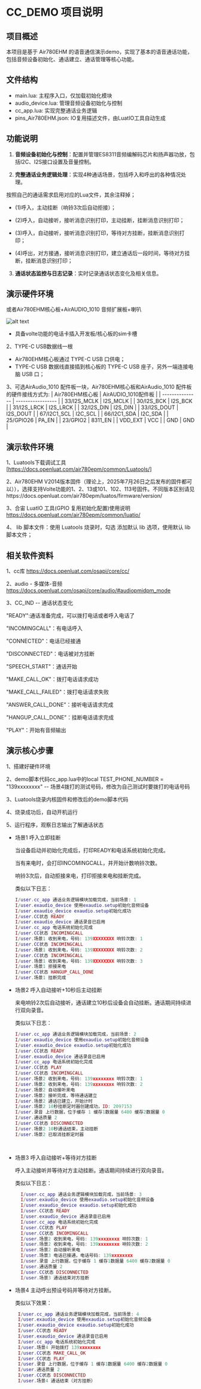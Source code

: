 # CC_DEMO 项目说明

## 项目概述
本项目是基于 Air780EHM 的语音通信演示demo，实现了基本的语音通话功能，包括音频设备初始化、通话建立、通话管理等核心功能。

## 文件结构
- main.lua: 主程序入口，仅加载初始化模块
- audio_device.lua: 管理音频设备初始化与控制
- cc_app.lua: 实现完整通话业务逻辑
- pins_Air780EHM.json: IO复用描述文件，由LuatIO工具自动生成

## 功能说明
1. **音频设备初始化与控制**：配置并管理ES8311音频编解码芯片和扬声器功放，包括I2C、I2S接口设置及音量控制。

2. **完整通话业务逻辑处理**：实现4种通话场景，包括呼入和呼出的各种情况处理。

按照自己的通话需求启用对应的Lua文件，其余注释掉；

- (1)呼入，主动挂断（响铃3次后自动拒接）；

- (2)呼入，自动接听，接听消息识别打印，主动挂断，挂断消息识别打印；

- (3)呼入，自动接听，接听消息识别打印，等待对方挂断，挂断消息识别打印；

- (4)呼出，对方接通，接听消息识别打印，建立通话后一段时间，等待对方挂断，挂断消息识别打印；

3. **通话状态监控与日志记录**：实时记录通话状态变化及相关信息。

## 演示硬件环境
 
 或者Air780EHM核心板+AirAUDIO_1010 音频扩展板+喇叭

![alt text]( https://docs.openLuat.com/cdn/image/Air780EHM+Airaudio1010.jpg)

- 具备volte功能的电话卡插入开发板/核心板的sim卡槽

2、TYPE-C USB数据线一根
- Air780EHM核心板通过 TYPE-C USB 口供电；
- TYPE-C USB 数据线直接插到核心板的 TYPE-C USB 座子，另外一端连接电脑 USB 口；

3、可选AirAudio_1010 配件板一块，Air780EHM核心板和AirAudio_1010 配件板的硬件接线方式为:
|  Air780EHM核心板   | AirAUDIO_1010配件板 |
| --------------- | -----------------   |
| 33/I2S_MCLK     | I2S_MCLK            |
| 30/I2S_BCK      | I2S_BCK             |
| 31/I2S_LRCK     | I2S_LRCK            |
| 32/I2S_DIN      | I2S_DIN             |
| 33/I2S_DOUT     | I2S_DOUT            |
| 67/I2C1_SCL     | I2C_SCL             |
| 66/I2C1_SDA     | I2C_SDA             |
| 25/GPIO26       | PA_EN               |
| 23/GPIO2        | 8311_EN             |
| VDD_EXT         | VCC                 |
| GND             | GND                 |

## 演示软件环境
1、Luatools下载调试工具 [https://docs.openluat.com/air780epm/common/Luatools/]

2、Air780EHM V2014版本固件（理论上，2025年7月26日之后发布的固件都可以）），选择支持Volte功能的1、2、13或101、102、113号固件。不同版本区别请见https://docs.openluat.com/air780epm/luatos/firmware/version/

3、合宙 LuatIO 工具(GPIO 复用初始化配置)使用说明  https://docs.openluat.com/air780epm/common/luatio/

4、 lib 脚本文件：使用 Luatools 烧录时，勾选 添加默认 lib 选项，使用默认 lib 脚本文件；

## 相关软件资料
1、cc库   https://docs.openluat.com/osapi/core/cc/

2、audio - 多媒体-音频 https://docs.openluat.com/osapi/core/audio/#audiopmidpm_mode

3、CC_IND -- 通话状态变化

  "READY":通话准备完成，可以拨打电话或者呼入电话了

  "INCOMINGCALL"：有电话呼入
  
  "CONNECTED"：电话已经接通

  "DISCONNECTED"：电话被对方挂断

  "SPEECH_START"：通话开始

  "MAKE_CALL_OK"：拨打电话请求成功

  "MAKE_CALL_FAILED"：拨打电话请求失败

  "ANSWER_CALL_DONE"：接听电话请求完成

  "HANGUP_CALL_DONE"：挂断电话请求完成

  "PLAY"：开始有音频输出

## 演示核心步骤
1、搭建好硬件环境

2、demo脚本代码cc_app.lua中的local TEST_PHONE_NUMBER = "139xxxxxxxx"  -- 场景4拨打的测试号码，修改为自己测试时要拨打的电话号码

3、Luatools烧录内核固件和修改后的demo脚本代码

4、烧录成功后，自动开机运行

5、运行程序，观察日志输出了解通话状态

- 场景1 呼入立即挂断

    当设备启动并初始化完成后，打印READY和电话系统初始化完成。

    当有来电时，会打印INCOMINGCALL，并开始计数响铃次数。

    响铃3次后，自动拒接来电，打印拒接来电和挂断完成。

    类似以下日志：

    ``` lua
    I/user.cc_app 通话业务逻辑模块加载完成，当前场景: 1
    I/user.exaudio_device 使用exaudio.setup初始化音频设备
    I/user.exaudio_device exaudio.setup初始化成功
    I/user.CC状态 READY
    I/user.exaudio_device 通话录音已启用
    I/user.cc_app 电话系统初始化完成
    I/user.CC状态 INCOMINGCALL
    I/user.场景1 收到来电，号码: 139XXXXXXXX 响铃次数: 1
    I/user.CC状态 INCOMINGCALL
    I/user.场景1 收到来电，号码: 139XXXXXXXX 响铃次数: 2
    I/user.CC状态 INCOMINGCALL
    I/user.场景1 收到来电，号码: 139XXXXXXXX 响铃次数: 3
    I/user.场景1 拒接来电
    I/user.CC状态 HANGUP_CALL_DONE
    I/user.场景1 挂断完成
    ``` 
- 场景2 呼入自动接听+10秒后主动挂断

    来电响铃2次后自动接听，通话建立10秒后设备会自动挂断。通话期间持续进行双向录音。

    类似以下日志：

    ``` lua
    I/user.cc_app 通话业务逻辑模块加载完成，当前场景: 2
    I/user.exaudio_device 使用exaudio.setup初始化音频设备
    I/user.exaudio_device exaudio.setup初始化成功
    I/user.CC状态 READY
    I/user.exaudio_device 通话录音已启用
    I/user.cc_app 电话系统初始化完成
    I/user.CC状态 PLAY
    I/user.CC状态 INCOMINGCALL   
    I/user.场景2 收到来电，号码: 139xxxxxxxx 响铃次数: 1  
    I/user.场景2 收到来电，号码: 139xxxxxxxx 响铃次数: 2  
    I/user.场景2 自动接听来电   
    I/user.场景2 接听完成，等待通话建立             
    I/user.场景2 通话已建立，开始计时  
    I/user.场景2 10秒挂断定时器创建成功，ID: 2097153
    I/user.录音 上行数据，位于缓存 1 缓存1数据量 6400 缓存2数据量 0
    I/user.通话质量 2
    I/user.CC状态 DISCONNECTED
    I/user.场景2 10秒通话结束，主动挂断  
    I/user.场景2 已取消挂断定时器 
    
           
- 场景3 呼入自动接听+等待对方挂断

    呼入主动接听并等待对方主动挂断。通话期间持续进行双向录音。
    
    类似以下日志：

  ``` lua
    I/user.cc_app 通话业务逻辑模块加载完成，当前场景: 3
    I/user.exaudio_device 使用exaudio.setup初始化音频设备
    I/user.exaudio_device exaudio.setup初始化成功
    I/user.CC状态 READY
    I/user.exaudio_device 通话录音已启用
    I/user.cc_app 电话系统初始化完成
    I/user.CC状态 PLAY
    I/user.CC状态 INCOMINGCALL   
    I/user.场景2 收到来电，号码: 139xxxxxxxx 响铃次数: 1  
    I/user.场景2 收到来电，号码: 139xxxxxxxx 响铃次数: 2  
    I/user.场景2 自动接听来电  
    I/user.场景3 电话已接通，电话号码: 139xxxxxxxx
    I/user.录音 上行数据，位于缓存 1 缓存1数据量 6400 缓存2数据量 0
    I/user.通话质量 2
    I/user.CC状态 DISCONNECTED
    I/user.场景3 通话结束对方挂断

- 场景4 主动呼出预设号码并等待对方挂断。
  
  类似以下效果：

  ``` lua
   I/user.cc_app 通话业务逻辑模块加载完成，当前场景: 4
   I/user.exaudio_device 使用exaudio.setup初始化音频设备
   I/user.exaudio_device exaudio.setup初始化成功
   I/user.CC状态 READY
   I/user.exaudio_device 通话录音已启用
   I/user.cc_app 电话系统初始化完成
   I/user.场景4 开始拨打 139xxxxxxxx
   I/user.CC状态 MAKE_CALL_OK
   I/user.CC状态 PLAY
   I/user.录音 上行数据，位于缓存 1 缓存1数据量 6400 缓存2数据量 0
   I/user.通话质量 2
   I/user.CC状态 DISCONNECTED
   I/user.场景4 通话结束（对方挂断）




    